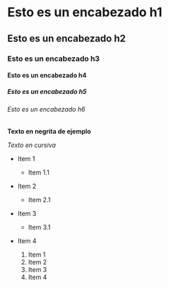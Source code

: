 # Esto es un encabezado h1
## Esto es un encabezado h2
### Esto es un encabezado h3
#### Esto es un encabezado h4
##### Esto es un encabezado h5
###### Esto es un encabezado h6

**Texto en negrita de ejemplo**

*Texto en cursiva*

* Item 1
    * Item 1.1 
* Item 2
    * Item 2.1 
* Item 3
    * Item 3.1 
* Item 4

  1. Item 1
  2. Item 2
  3. Item 3
  4. Item 4
